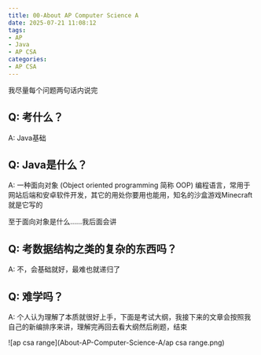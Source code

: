 ```yaml
---
title: 00-About AP Computer Science A
date: 2025-07-21 11:08:12
tags:
- AP
- Java
- AP CSA
categories:
- AP CSA
---
```



我尽量每个问题两句话内说完

## Q: 考什么？

A: Java基础

## Q: Java是什么？

A: 一种面向对象 (Object oriented programming 简称 OOP) 编程语言，常用于网站后端和安卓软件开发，其它的用处你要用也能用，知名的沙盒游戏Minecraft就是它写的

至于面向对象是什么……我后面会讲

## Q: 考数据结构之类的复杂的东西吗？

A: 不，会基础就好，最难也就递归了

## Q: 难学吗？

A: 个人认为理解了本质就很好上手，下面是考试大纲，我接下来的文章会按照我自己的新编排序来讲，理解完再回去看大纲然后刷题，结束

![ap csa range](About-AP-Computer-Science-A/ap csa range.png)

